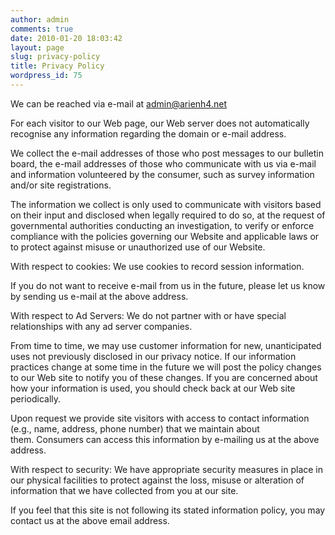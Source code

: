 ```yaml
---
author: admin
comments: true
date: 2010-01-20 18:03:42
layout: page
slug: privacy-policy
title: Privacy Policy
wordpress_id: 75
---
```


We can be reached via e-mail at [admin@arienh4.net](mailto:admin@arienh4.net)

For each visitor to our Web page, our Web server does not automatically recognise any information regarding the domain or e-mail address.

We collect the e-mail addresses of those who post messages to our bulletin board, the e-mail addresses of those who communicate with us via e-mail and information volunteered by the consumer, such as survey information and/or site registrations.

The information we collect is only used to communicate with visitors based on their input and disclosed when legally required to do so, at the request of governmental authorities conducting an investigation, to verify or enforce compliance with the policies governing our Website and applicable laws or to protect against misuse or unauthorized use of our Website.

With respect to cookies: We use cookies to record session information.

If you do not want to receive e-mail from us in the future, please let us know by sending us e-mail at the above address.

With respect to Ad Servers: We do not partner with or have special relationships with any ad server companies.

From time to time, we may use customer information for new, unanticipated uses not previously disclosed in our privacy notice. If our information practices change at some time in the future we will post the policy changes to our Web site to notify you of these changes. If you are concerned about how your information is used, you should check back at our Web site periodically.

Upon request we provide site visitors with access to contact information (e.g., name, address, phone number) that we maintain about them. Consumers can access this information by e-mailing us at the above address.

With respect to security: We have appropriate security measures in place in our physical facilities to protect against the loss, misuse or alteration of information that we have collected from you at our site.

If you feel that this site is not following its stated information policy, you may contact us at the above email address.
